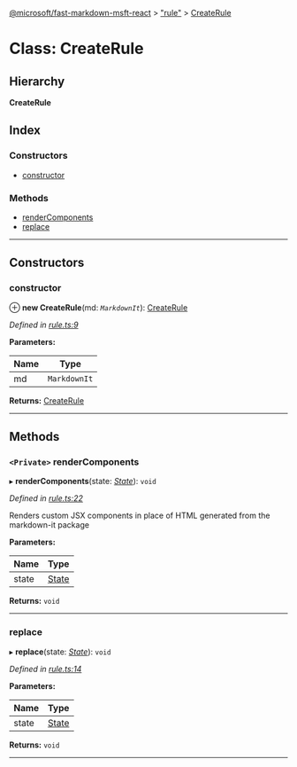 [@microsoft/fast-markdown-msft-react](../README.md) > ["rule"](../modules/_rule_.md) > [CreateRule](../classes/_rule_.createrule.md)

# Class: CreateRule

## Hierarchy

**CreateRule**

## Index

### Constructors

* [constructor](_rule_.createrule.md#constructor)

### Methods

* [renderComponents](_rule_.createrule.md#rendercomponents)
* [replace](_rule_.createrule.md#replace)

---

## Constructors

<a id="constructor"></a>

###  constructor

⊕ **new CreateRule**(md: *`MarkdownIt`*): [CreateRule](_rule_.createrule.md)

*Defined in [rule.ts:9](https://github.com/Microsoft/fast-dna/blob/164dd3ca/packages/fast-markdown-msft-react/src/rule.ts#L9)*

**Parameters:**

| Name | Type |
| ------ | ------ |
| md | `MarkdownIt` |

**Returns:** [CreateRule](_rule_.createrule.md)

___

## Methods

<a id="rendercomponents"></a>

### `<Private>` renderComponents

▸ **renderComponents**(state: *[State](../interfaces/_rule_.state.md)*): `void`

*Defined in [rule.ts:22](https://github.com/Microsoft/fast-dna/blob/164dd3ca/packages/fast-markdown-msft-react/src/rule.ts#L22)*

Renders custom JSX components in place of HTML generated from the markdown-it package

**Parameters:**

| Name | Type |
| ------ | ------ |
| state | [State](../interfaces/_rule_.state.md) |

**Returns:** `void`

___
<a id="replace"></a>

###  replace

▸ **replace**(state: *[State](../interfaces/_rule_.state.md)*): `void`

*Defined in [rule.ts:14](https://github.com/Microsoft/fast-dna/blob/164dd3ca/packages/fast-markdown-msft-react/src/rule.ts#L14)*

**Parameters:**

| Name | Type |
| ------ | ------ |
| state | [State](../interfaces/_rule_.state.md) |

**Returns:** `void`

___

